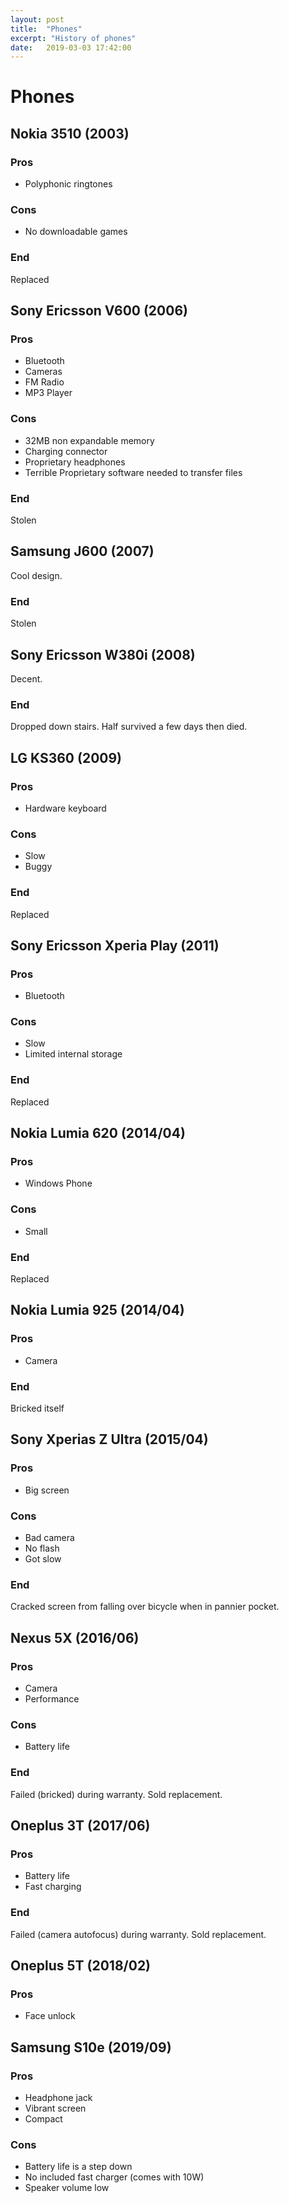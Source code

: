 ```yaml
---
layout: post
title:  "Phones"
excerpt: "History of phones"
date:   2019-03-03 17:42:00
---
```

# Phones

## Nokia 3510 (2003)

### Pros

* Polyphonic ringtones

### Cons

* No downloadable games

### End

Replaced

## Sony Ericsson V600 (2006)

### Pros

* Bluetooth
* Cameras
* FM Radio
* MP3 Player

### Cons

* 32MB non expandable memory
* Charging connector
* Proprietary headphones
* Terrible Proprietary software needed to transfer files

### End

Stolen

## Samsung J600 (2007)

Cool design.

### End

Stolen

## Sony Ericsson W380i (2008)

Decent.

### End

Dropped down stairs. Half survived a few days then died.

## LG KS360 (2009)

### Pros

* Hardware keyboard

### Cons

* Slow
* Buggy

### End

Replaced

## Sony Ericsson Xperia Play (2011)

### Pros

* Bluetooth

### Cons

* Slow
* Limited internal storage

### End

Replaced

## Nokia Lumia 620 (2014/04)

### Pros

* Windows Phone

### Cons

* Small

### End

Replaced

## Nokia Lumia 925 (2014/04)

### Pros

* Camera

### End

Bricked itself

## Sony Xperias Z Ultra (2015/04)

### Pros

* Big screen

### Cons

* Bad camera
* No flash
* Got slow

### End

Cracked screen from falling over bicycle when in pannier pocket.

## Nexus 5X (2016/06)

### Pros

* Camera
* Performance

### Cons

* Battery life

### End

Failed (bricked) during warranty. Sold replacement.

## Oneplus 3T (2017/06)

### Pros

* Battery life
* Fast charging

### End

Failed (camera autofocus) during warranty. Sold replacement.

## Oneplus 5T (2018/02)

### Pros

* Face unlock

## Samsung S10e (2019/09)

### Pros

* Headphone jack
* Vibrant screen
* Compact

### Cons

* Battery life is a step down
* No included fast charger (comes with 10W)
* Speaker volume low
